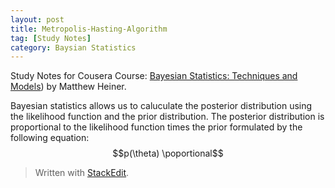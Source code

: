 ```yaml
---
layout: post
title: Metropolis-Hasting-Algorithm
tag: [Study Notes]
category: Baysian Statistics
---
```


Study Notes for Cousera Course: [Bayesian Statistics: Techniques and Models](https://www.coursera.org/learn/mcmc-bayesian-statistics/)) by Matthew Heiner.

Bayesian statistics allows us to caluculate the posterior distribution using the likelihood function and the prior distribution. The posterior distribution is proportional to the likelihood function times the prior formulated by the following equation:
$$p(\theta) \poportional$$ 


> Written with [StackEdit](https://stackedit.io/).
<!--stackedit_data:
eyJoaXN0b3J5IjpbMTEwNjA3NjgzOF19
-->